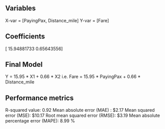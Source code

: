 Variables
---------
X-var = [PayingPax, Distance_mile]
Y-var = [Fare]

Coefficients
------------
[ 15.94881733   0.65643556]

Final Model
----------- 
Y = 15.95 * X1 + 0.66 * X2
i.e. Fare = 15.95 * PayingPax + 0.66 * Distance_mile

Performance metrics
-------------------
R-squared value: 0.92
Mean absolute error (MAE) : $2.17
Mean squared error (MSE): $10.17
Root mean squared error (RMSE): $3.19
Mean absolute percentage error (MAPE): 8.99 %
